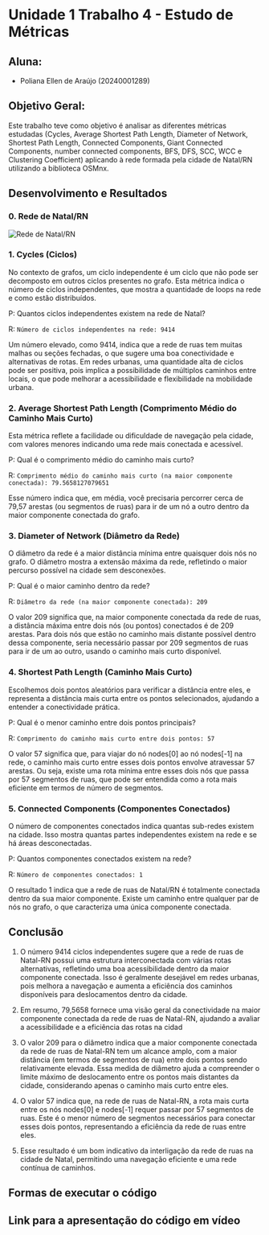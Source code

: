 # Unidade 1 Trabalho 4 - Estudo de Métricas

## Aluna:  
- Poliana Ellen de Araújo (20240001289)

## Objetivo Geral:  
Este trabalho teve como objetivo é analisar as diferentes métricas estudadas (Cycles, Average Shortest Path Length, Diameter of Network, Shortest Path Length, Connected Components, Giant Connected Components, number connected components, BFS, DFS, SCC, WCC e Clustering Coefficient) aplicando à rede formada pela cidade de Natal/RN utilizando a biblioteca OSMnx.
<!-- [**Gov**](https://dados.gov.br/dados/conjuntos-dados/medicamentos-registrados-no-brasil) -->
<!-- [![Botão](https://dummyimage.com/60x20/575757/fff&text=Scopus)](https://www.scopus.com/home.uri?zone=header&origin=) -->


## Desenvolvimento e Resultados

### 0. Rede de Natal/RN

![Rede de Natal/RN](https://github.com/polianaraujo/aed2/blob/8a2c3c3aa459cbb07f5e5e1e37529f057be3cfd8/U1T3/Images/rede_natal.png)

### 1. Cycles (Ciclos)

No contexto de grafos, um ciclo independente é um ciclo que não pode ser decomposto em outros ciclos presentes no grafo. Esta métrica indica o número de ciclos independentes, que mostra a quantidade de loops na rede e como estão distribuídos.

P: Quantos ciclos independentes existem na rede de Natal?

R: ```Número de ciclos independentes na rede: 9414```

Um número elevado, como 9414, indica que a rede de ruas tem muitas malhas ou seções fechadas, o que sugere uma boa conectividade e alternativas de rotas. Em redes urbanas, uma quantidade alta de ciclos pode ser positiva, pois implica a possibilidade de múltiplos caminhos entre locais, o que pode melhorar a acessibilidade e flexibilidade na mobilidade urbana.

### 2. Average Shortest Path Length (Comprimento Médio do Caminho Mais Curto)

Esta métrica reflete a facilidade ou dificuldade de navegação pela cidade, com valores menores indicando uma rede mais conectada e acessível.

P: Qual é o comprimento médio do caminho mais curto?

R: ```Comprimento médio do caminho mais curto (na maior componente conectada): 79.5658127079651```

Esse número indica que, em média, você precisaria percorrer cerca de 79,57 arestas (ou segmentos de ruas) para ir de um nó a outro dentro da maior componente conectada do grafo.

### 3. Diameter of Network (Diâmetro da Rede)

O diâmetro da rede é a maior distância mínima entre quaisquer dois nós no grafo. O diâmetro mostra a extensão máxima da rede, refletindo o maior percurso possível na cidade sem desconexões.

P: Qual é o maior caminho dentro da rede?

R: ```Diâmetro da rede (na maior componente conectada): 209```

O valor 209 significa que, na maior componente conectada da rede de ruas, a distância máxima entre dois nós (ou pontos) conectados é de 209 arestas. Para dois nós que estão no caminho mais distante possível dentro dessa componente, seria necessário passar por 209 segmentos de ruas para ir de um ao outro, usando o caminho mais curto disponível.

### 4. Shortest Path Length (Caminho Mais Curto)

Escolhemos dois pontos aleatórios para verificar a distância entre eles, e representa a distância mais curta entre os pontos selecionados, ajudando a entender a conectividade prática.

P: Qual é o menor caminho entre dois pontos principais?

R: ```Comprimento do caminho mais curto entre dois pontos: 57```

O valor 57 significa que, para viajar do nó nodes[0] ao nó nodes[-1] na rede, o caminho mais curto entre esses dois pontos envolve atravessar 57 arestas. Ou seja, existe uma rota mínima entre esses dois nós que passa por 57 segmentos de ruas, que pode ser entendida como a rota mais eficiente em termos de número de segmentos.

### 5. Connected Components (Componentes Conectados)

O número de componentes conectados indica quantas sub-redes existem na cidade. Isso mostra quantas partes independentes existem na rede e se há áreas desconectadas.

P: Quantos componentes conectados existem na rede?

R: ```Número de componentes conectados: 1```

O resultado 1 indica que a rede de ruas de Natal/RN é totalmente conectada dentro da sua maior componente. Existe um caminho entre qualquer par de nós no grafo, o que caracteriza uma única componente conectada.


## Conclusão

1. O número 9414 ciclos independentes sugere que a rede de ruas de Natal-RN possui uma estrutura interconectada com várias rotas alternativas, refletindo uma boa acessibilidade dentro da maior componente conectada. Isso é geralmente desejável em redes urbanas, pois melhora a navegação e aumenta a eficiência dos caminhos disponíveis para deslocamentos dentro da cidade.

2. Em resumo, 79,5658 fornece uma visão geral da conectividade na maior componente conectada da rede de ruas de Natal-RN, ajudando a avaliar a acessibilidade e a eficiência das rotas na cidad

3. O valor 209 para o diâmetro indica que a maior componente conectada da rede de ruas de Natal-RN tem um alcance amplo, com a maior distância (em termos de segmentos de rua) entre dois pontos sendo relativamente elevada. Essa medida de diâmetro ajuda a compreender o limite máximo de deslocamento entre os pontos mais distantes da cidade, considerando apenas o caminho mais curto entre eles.

4. O valor 57 indica que, na rede de ruas de Natal-RN, a rota mais curta entre os nós nodes[0] e nodes[-1] requer passar por 57 segmentos de ruas. Este é o menor número de segmentos necessários para conectar esses dois pontos, representando a eficiência da rede de ruas entre eles.

5. Esse resultado é um bom indicativo da interligação da rede de ruas na cidade de Natal, permitindo uma navegação eficiente e uma rede contínua de caminhos.


## Formas de executar o código



## Link para a apresentação do código em vídeo

<!-- [**Youtube**](colocar) -->
